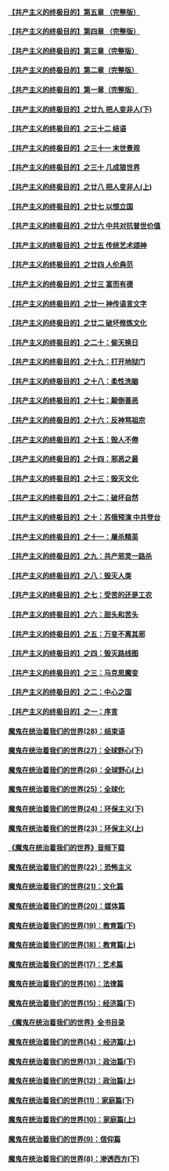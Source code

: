 #### [【共产主义的终极目的】第五章 （完整版）](../pages/nsc422/n11428912.md?t=08132116) 

#### [【共产主义的终极目的】第四章 （完整版）](../pages/nsc422/n11428907.md?t=08132116) 

#### [【共产主义的终极目的】第三章（完整版）](../pages/nsc422/n11428848.md?t=08132116) 

#### [【共产主义的终极目的】第二章（完整版）](../pages/nsc422/n11428831.md?t=08132116) 

#### [【共产主义的终极目的】第一章（完整版）](../pages/nsc422/n11417651.md?t=08132116) 

#### [【共产主义的终极目的】之廿九 把人变非人(下)](../pages/nsc422/n11344140.md?t=08132116) 

#### [【共产主义的终极目的】之三十二 结语](../pages/nsc422/n11360535.md?t=08132116) 

#### [【共产主义的终极目的】之三十一 末世景观](../pages/nsc422/n11351129.md?t=08132116) 

#### [【共产主义的终极目的】之三十 几成狼世界](../pages/nsc422/n11348280.md?t=08132116) 

#### [【共产主义的终极目的】之廿八 把人变非人(上)](../pages/nsc422/n11340492.md?t=08132116) 

#### [【共产主义的终极目的】之廿七 以恨立国](../pages/nsc422/n11336944.md?t=08132116) 

#### [【共产主义的终极目的】之廿六 中共对抗普世价值](../pages/nsc422/n11324785.md?t=08132116) 

#### [【共产主义的终极目的】之廿五 传统艺术颂神](../pages/nsc422/n11296396.md?t=08132116) 

#### [【共产主义的终极目的】之廿四 人伦典范](../pages/nsc422/n11296397.md?t=08132116) 

#### [【共产主义的终极目的】之廿三 富而有德](../pages/nsc422/n11283598.md?t=08132116) 

#### [【共产主义的终极目的】之廿一 神传语言文字](../pages/nsc422/n11263265.md?t=08132116) 

#### [【共产主义的终极目的】之廿二 破坏修炼文化](../pages/nsc422/n11245728.md?t=08132116) 

#### [【共产主义的终极目的】之二十：偷天换日](../pages/nsc422/n11238846.md?t=08132116) 

#### [【共产主义的终极目的】之十九：打开地狱门](../pages/nsc422/n11206376.md?t=08132116) 

#### [【共产主义的终极目的】之十八：柔性洗脑](../pages/nsc422/n11199994.md?t=08132116) 

#### [【共产主义的终极目的】之十七：颠倒善恶](../pages/nsc422/n11179782.md?t=08132116) 

#### [【共产主义的终极目的】之十六：反神骂祖宗](../pages/nsc422/n11166798.md?t=08132116) 

#### [【共产主义的终极目的】之十五：毁人不倦](../pages/nsc422/n11166792.md?t=08132116) 

#### [【共产主义的终极目的】之十四：邪恶之最](../pages/nsc422/n11150249.md?t=08132116) 

#### [【共产主义的终极目的】之十三：毁灭文化](../pages/nsc422/n11135227.md?t=08132116) 

#### [【共产主义的终极目的】之十二：破坏自然](../pages/nsc422/n11135214.md?t=08132116) 

#### [【共产主义的终极目的】之十：苏俄预演 中共登台](../pages/nsc422/n11118424.md?t=08132116) 

#### [【共产主义的终极目的】之十一：屠杀精英](../pages/nsc422/n11118442.md?t=08132116) 

#### [【共产主义的终极目的】之九：共产邪灵一路杀](../pages/nsc422/n11114139.md?t=08132116) 

#### [【共产主义的终极目的】之八：毁灭人类](../pages/nsc422/n11108503.md?t=08132116) 

#### [【共产主义的终极目的】之七：受苦的还是工农](../pages/nsc422/n11101809.md?t=08132116) 

#### [【共产主义的终极目的】之六：甜头和苦头](../pages/nsc422/n11096971.md?t=08132116) 

#### [【共产主义的终极目的】之五：万变不离其邪](../pages/nsc422/n11091285.md?t=08132116) 

#### [【共产主义的终极目的】之四：毁灭路线图](../pages/nsc422/n11086284.md?t=08132116) 

#### [【共产主义的终极目的】之三：马克思魔变](../pages/nsc422/n11061941.md?t=08132116) 

#### [【共产主义的终极目的】之二：中心之国](../pages/nsc422/n11047728.md?t=08132116) 

#### [【共产主义的终极目的】之一：序言](../pages/nsc422/n11086077.md?t=08132116) 

#### [魔鬼在统治着我们的世界(28)：结束语](../pages/nsc422/n10936246.md?t=08132116) 

#### [魔鬼在统治着我们的世界(27)：全球野心(下)](../pages/nsc422/n10928319.md?t=08132116) 

#### [魔鬼在统治着我们的世界(26)：全球野心(上)](../pages/nsc422/n10900318.md?t=08132116) 

#### [魔鬼在统治着我们的世界(25)：全球化](../pages/nsc422/n10788205.md?t=08132116) 

#### [魔鬼在统治着我们的世界(24)：环保主义(下)](../pages/nsc422/n10695307.md?t=08132116) 

#### [魔鬼在统治着我们的世界(23)：环保主义(上)](../pages/nsc422/n10688613.md?t=08132116) 

#### [《魔鬼在统治着我们的世界》音频下载](../pages/nsc422/n10635553.md?t=08132116) 

#### [魔鬼在统治着我们的世界(22)：恐怖主义](../pages/nsc422/n10614727.md?t=08132116) 

#### [魔鬼在统治着我们的世界(21)：文化篇](../pages/nsc422/n10597706.md?t=08132116) 

#### [魔鬼在统治着我们的世界(20)：媒体篇](../pages/nsc422/n10586579.md?t=08132116) 

#### [魔鬼在统治着我们的世界(19)：教育篇(下)](../pages/nsc422/n10564808.md?t=08132116) 

#### [魔鬼在统治着我们的世界(18)：教育篇(上)](../pages/nsc422/n10526970.md?t=08132116) 

#### [魔鬼在统治着我们的世界(17)：艺术篇](../pages/nsc422/n10499093.md?t=08132116) 

#### [魔鬼在统治着我们的世界(16)：法律篇](../pages/nsc422/n10485969.md?t=08132116) 

#### [魔鬼在统治着我们的世界(15)：经济篇(下)](../pages/nsc422/n10469975.md?t=08132116) 

#### [《魔鬼在统治着我们的世界》全书目录](../pages/nsc422/n10464261.md?t=08132116) 

#### [魔鬼在统治着我们的世界(14)：经济篇(上)](../pages/nsc422/n10457370.md?t=08132116) 

#### [魔鬼在统治着我们的世界(13)：政治篇(下)](../pages/nsc422/n10448270.md?t=08132116) 

#### [魔鬼在统治着我们的世界(12)：政治篇(上)](../pages/nsc422/n10444576.md?t=08132116) 

#### [魔鬼在统治着我们的世界(11)：家庭篇(下)](../pages/nsc422/n10440961.md?t=08132116) 

#### [魔鬼在统治着我们的世界(10)：家庭篇(上)](../pages/nsc422/n10435448.md?t=08132116) 

#### [魔鬼在统治着我们的世界(9)：信仰篇](../pages/nsc422/n10432159.md?t=08132116) 

#### [魔鬼在统治着我们的世界(8)：渗透西方(下)](../pages/nsc422/n10429603.md?t=08132116) 

